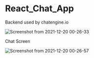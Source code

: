 # React_Chat_App

Backend used by chatengine.io

![Screenshot from 2021-12-20 00-26-33](https://user-images.githubusercontent.com/44312679/146690215-3d4f8297-0ebd-450a-9102-486d68b320f1.png)

Chat Screen 

![Screenshot from 2021-12-20 00-26-57](https://user-images.githubusercontent.com/44312679/146690219-16a08768-bfa5-4d92-a3c2-57160e2375b8.png)

